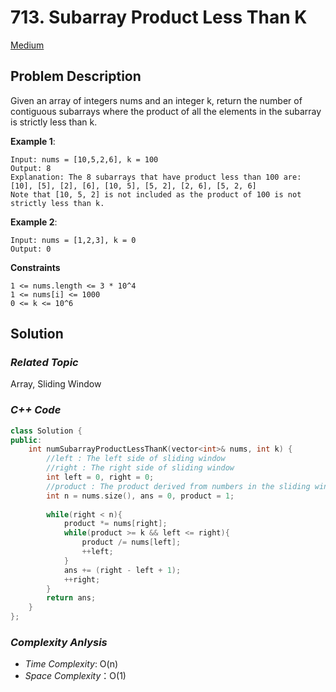 # 713. Subarray Product Less Than K
[Medium](https://leetcode.com/problems/subarray-product-less-than-k/description/)

## Problem Description

Given an array of integers nums and an integer k, return the number of contiguous subarrays where the product of all the elements in the subarray is strictly less than k.


**Example 1**:
```
Input: nums = [10,5,2,6], k = 100
Output: 8
Explanation: The 8 subarrays that have product less than 100 are:
[10], [5], [2], [6], [10, 5], [5, 2], [2, 6], [5, 2, 6]
Note that [10, 5, 2] is not included as the product of 100 is not strictly less than k.
```
**Example 2**:
```
Input: nums = [1,2,3], k = 0
Output: 0
```

**Constraints**
```
1 <= nums.length <= 3 * 10^4
1 <= nums[i] <= 1000
0 <= k <= 10^6
```

## Solution

### _Related Topic_
   Array, Sliding Window

### _C++ Code_
```cpp
class Solution {
public:
    int numSubarrayProductLessThanK(vector<int>& nums, int k) {
        //left : The left side of sliding window
        //right : The right side of sliding window
        int left = 0, right = 0;
        //product : The product derived from numbers in the sliding window
        int n = nums.size(), ans = 0, product = 1;
        
        while(right < n){
            product *= nums[right];
            while(product >= k && left <= right){
                product /= nums[left];
                ++left;
            }
            ans += (right - left + 1);
            ++right;
        }
        return ans;
    }
};
```

### _Complexity Anlysis_
- _Time Complexity_: O(n)
- _Space Complexity_：O(1)
